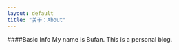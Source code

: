 ```yaml
---
layout: default
title: "关于：About"
---
```

####Basic Info
My name is Bufan. This is a personal blog.  
